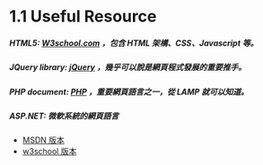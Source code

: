# 1.1 Useful Resource

##### HTML5: [W3school.com](http://www.w3schools.com/) ，包含 HTML 架構、CSS、Javascript 等。
##### JQuery library: [jQuery](http://jquery.com/) ，幾乎可以說是網頁程式發展的重要推手。
##### PHP document: [PHP](http://php.net/manual/en/language.references.php) ，重要網頁語言之一，從 LAMP 就可以知道。
##### ASP.NET: 微軟系統的網頁語言
* [MSDN 版本](https://msdn.microsoft.com/zh-tw/library/ms178463.aspx)
* [w3school 版本](http://www.w3schools.com/aspnet/webpages_ref_classes.asp)


